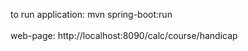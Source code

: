 to run application: mvn spring-boot:run<br />
<br />
web-page: http://localhost:8090/calc/course/handicap<br />
<br />

